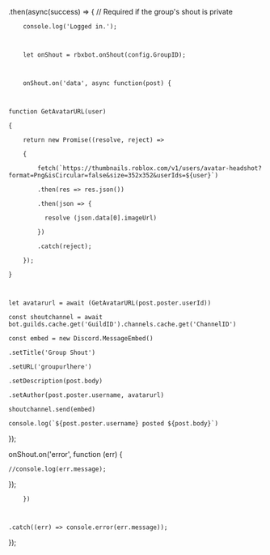  .then(async(success) => { // Required if the group's shout is private

        console.log('Logged in.');

 

        let onShout = rbxbot.onShout(config.GroupID);

 

        onShout.on('data', async function(post) {

 

    function GetAvatarURL(user)

    {

        return new Promise((resolve, reject) => 

        {

            fetch(`https://thumbnails.roblox.com/v1/users/avatar-headshot?format=Png&isCircular=false&size=352x352&userIds=${user}`)

            .then(res => res.json())

            .then(json => {

              resolve (json.data[0].imageUrl)

            })

            .catch(reject);

        });

    }

    

    let avatarurl = await (GetAvatarURL(post.poster.userId))

    const shoutchannel = await bot.guilds.cache.get('GuildID').channels.cache.get('ChannelID')

    const embed = new Discord.MessageEmbed()

    .setTitle('Group Shout')

    .setURL('groupurlhere')

    .setDescription(post.body)

    .setAuthor(post.poster.username, avatarurl)

    shoutchannel.send(embed)

    console.log(`${post.poster.username} posted ${post.body}`)

});

 

onShout.on('error', function (err) {

    //console.log(err.message);

});

 

 

 

        })  

 

    .catch((err) => console.error(err.message)); 

    

 

});

